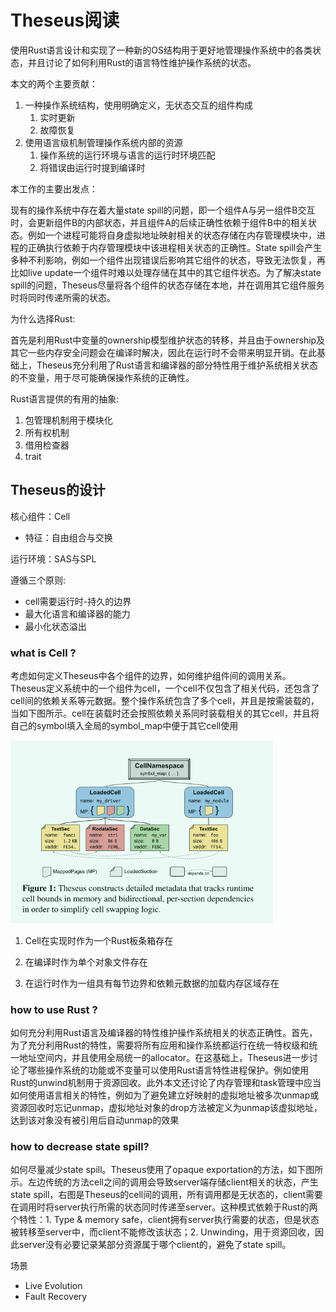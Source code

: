 # Theseus阅读

使用Rust语言设计和实现了一种新的OS结构用于更好地管理操作系统中的各类状态，并且讨论了如何利用Rust的语言特性维护操作系统的状态。

本文的两个主要贡献：

1. 一种操作系统结构，使用明确定义，无状态交互的组件构成 
   1. 实时更新
   2. 故障恢复
2. 使用语言级机制管理操作系统内部的资源
   1. 操作系统的运行环境与语言的运行时环境匹配
   2. 将错误由运行时提到编译时

本工作的主要出发点：

现有的操作系统中存在着大量state spill的问题，即一个组件A与另一组件B交互时，会更新组件B的内部状态，并且组件A的后续正确性依赖于组件B中的相关状态。例如一个进程可能将自身虚拟地址映射相关的状态存储在内存管理模块中，进程的正确执行依赖于内存管理模块中该进程相关状态的正确性。State spill会产生多种不利影响，例如一个组件出现错误后影响其它组件的状态，导致无法恢复，再比如live update一个组件时难以处理存储在其中的其它组件状态。为了解决state spill的问题，Theseus尽量将各个组件的状态存储在本地，并在调用其它组件服务时将同时传递所需的状态。

为什么选择Rust:

首先是利用Rust中变量的ownership模型维护状态的转移，并且由于ownership及其它一些内存安全问题会在编译时解决，因此在运行时不会带来明显开销。在此基础上，Theseus充分利用了Rust语言和编译器的部分特性用于维护系统相关状态的不变量，用于尽可能确保操作系统的正确性。



Rust语言提供的有用的抽象:

1. 包管理机制用于模块化
2. 所有权机制
3. 借用检查器
4. trait

## Theseus的设计

核心组件：Cell

- 特征：自由组合与交换

运行环境：SAS与SPL

遵循三个原则:

- cell需要运行时-持久的边界 
- 最大化语言和编译器的能力
- 最小化状态溢出 

### what is Cell ?

考虑如何定义Theseus中各个组件的边界，如何维护组件间的调用关系。Theseus定义系统中的一个组件为cell，一个cell不仅包含了相关代码，还包含了cell间的依赖关系等元数据。整个操作系统包含了多个cell，并且是按需装载的，当如下图所示。cell在装载时还会按照依赖关系同时装载相关的其它cell，并且将自己的symbol填入全局的symbol_map中便于其它cell使用

<img src="assert/image-20221125091700334.png" alt="image-20221125091700334" style="zoom: 67%;" />

1. Cell在实现时作为一个Rust板条箱存在

2. 在编译时作为单个对象文件存在
3. 在运行时作为一组具有每节边界和依赖元数据的加载内存区域存在

### how to use Rust ?

如何充分利用Rust语言及编译器的特性维护操作系统相关的状态正确性。首先，为了充分利用Rust的特性，需要将所有应用和操作系统都运行在统一特权级和统一地址空间内，并且使用全局统一的allocator。在这基础上，Theseus进一步讨论了哪些操作系统的功能或不变量可以使用Rust语言特性进程保护。例如使用Rust的unwind机制用于资源回收。此外本文还讨论了内存管理和task管理中应当如何使用语言相关的特性，例如为了避免建立好映射的虚拟地址被多次unmap或资源回收时忘记unmap，虚拟地址对象的drop方法被定义为unmap该虚拟地址，达到该对象没有被引用后自动unmap的效果

### how to decrease state spill?

如何尽量减少state spill。Theseus使用了opaque exportation的方法，如下图所示。左边传统的方法cell之间的调用会导致server端存储client相关的状态，产生state spill，右图是Theseus的cell间的调用，所有调用都是无状态的，client需要在调用时将server执行所需的状态同时传递至server。这种模式依赖于Rust的两个特性：1. Type & memory safe，client拥有server执行需要的状态，但是状态被转移至server中，而client不能修改该状态；2. Unwinding，用于资源回收，因此server没有必要记录某部分资源属于哪个client的，避免了state spill。



场景

- Live Evolution
- Fault Recovery



